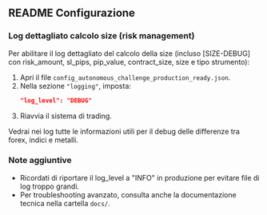 ## README Configurazione

### Log dettagliato calcolo size (risk management)
Per abilitare il log dettagliato del calcolo della size (incluso [SIZE-DEBUG] con risk_amount, sl_pips, pip_value, contract_size, size e tipo strumento):

1. Apri il file `config_autonomous_challenge_production_ready.json`.
2. Nella sezione `"logging"`, imposta:
   ```json
   "log_level": "DEBUG"
   ```
3. Riavvia il sistema di trading.

Vedrai nei log tutte le informazioni utili per il debug delle differenze tra forex, indici e metalli.

### Note aggiuntive
- Ricordati di riportare il log_level a "INFO" in produzione per evitare file di log troppo grandi.
- Per troubleshooting avanzato, consulta anche la documentazione tecnica nella cartella `docs/`.